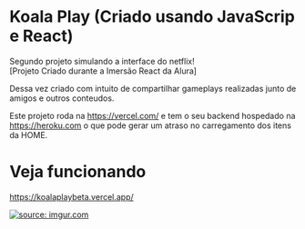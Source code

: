 # Koala Play  (Criado usando JavaScrip e React)

Segundo projeto simulando a interface do netflix! <br>
[Projeto Criado durante a Imersão React da Alura]<vbr>

Dessa vez criado com intuito de compartilhar gameplays realizadas junto de amigos e outros conteudos.

Este projeto roda na https://vercel.com/ e tem o seu backend hospedado na https://heroku.com o que pode gerar um atraso no carregamento dos itens da HOME.

# Veja funcionando
https://koalaplaybeta.vercel.app/ 

<a href="https://imgur.com/mxYqamb"><img src="https://i.imgur.com/mxYqamb.jpg" title="source: imgur.com" /></a>
